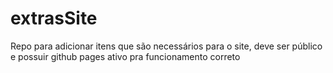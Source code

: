 # extrasSite
Repo para adicionar itens que são necessários para o site, deve ser público e possuir github pages ativo pra funcionamento correto
